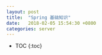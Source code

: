 ```yaml
---
layout: post
title:  "Spring 基础知识"
date:   2018-02-05 15:54:30 +0800
categories: server
---
```


* TOC
{:toc}


